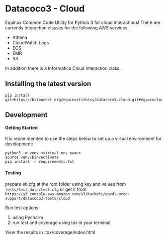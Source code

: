 # Datacoco3 - Cloud

Equinox Common Code Utility for Python 3 for cloud interactions!
There are currently interaction classes for the following AWS services:

+ Athena
+ CloudWatch Logs
+ ECS
+ EMR
+ S3

In addition there is a Informatica Cloud Interaction class.


## Installing the latest version

```
pip install git+https://bitbucket.org/equinoxfitness/datacoco3.cloud.git#egg=cocloud
```

## Development

#### Getting Started

It is recommended to use the steps below to set up a virtual environment for development:

```
python3 -m venv <virtual env name>
source venv/bin/activate
pip install -r requirements.txt
```

#### Testing
prepare etl.cfg at the root folder using key and values from `tests/test_data/test.cfg` or get it from `https://s3.console.aws.amazon.com/s3/buckets/eqxdl-prod-support/datacoco3-tests/cloud`

Run test options:
1. using Pycharm
2. run test and coverage using tox in your terminal

View the results in .tox/coverage/index.html




